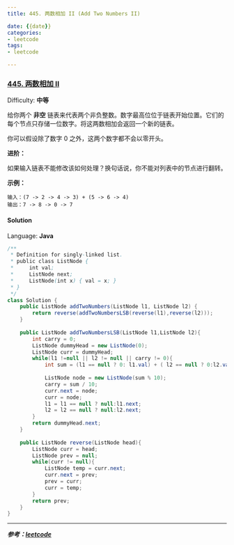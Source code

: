 ```yaml
---
title: 445. 两数相加 II (Add Two Numbers II)

date: {{date}}
categories:
- leetcode
tags:
- leetcode

---
```

### [445\. 两数相加 II](https://leetcode-cn.com/problems/add-two-numbers-ii/)

Difficulty: **中等**


给你两个 **非空** 链表来代表两个非负整数。数字最高位位于链表开始位置。它们的每个节点只存储一位数字。将这两数相加会返回一个新的链表。

你可以假设除了数字 0 之外，这两个数字都不会以零开头。

**进阶：**

如果输入链表不能修改该如何处理？换句话说，你不能对列表中的节点进行翻转。

**示例：**

```
输入：(7 -> 2 -> 4 -> 3) + (5 -> 6 -> 4)
输出：7 -> 8 -> 0 -> 7
```


#### Solution

Language: **Java**

```java
​/**
 * Definition for singly-linked list.
 * public class ListNode {
 *     int val;
 *     ListNode next;
 *     ListNode(int x) { val = x; }
 * }
 */
class Solution {
    public ListNode addTwoNumbers(ListNode l1, ListNode l2) {
        return reverse(addTwoNumbersLSB(reverse(l1),reverse(l2)));
    }
    
    public ListNode addTwoNumbersLSB(ListNode l1,ListNode l2){
        int carry = 0;
        ListNode dummyHead = new ListNode(0);
        ListNode curr = dummyHead;
        while(l1 !=null || l2 != null || carry != 0){
            int sum = (l1 == null ? 0: l1.val) + ( l2 == null ? 0:l2.val) + carry;
           
            ListNode node = new ListNode(sum % 10);
            carry = sum / 10;
            curr.next = node;
            curr = node;
            l1 = l1 == null ? null:l1.next;
            l2 = l2 == null ? null:l2.next;
        }
        return dummyHead.next;
    }
    
    public ListNode reverse(ListNode head){
        ListNode curr = head;
        ListNode prev = null;
        while(curr != null){
            ListNode temp = curr.next;
            curr.next = prev;
            prev = curr;
            curr = temp;
        }
        return prev;
    }
}
```

---
***参考：[leetcode](https://leetcode-cn.com/problems/add-two-numbers-ii/)***
